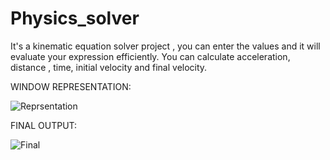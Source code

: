 # Physics_solver
It's a kinematic equation solver project , you can enter the values and it will evaluate your expression efficiently. You can calculate acceleration, distance , time, initial velocity and final velocity.

WINDOW REPRESENTATION:

![Reprsentation](https://user-images.githubusercontent.com/109515403/188436599-86dba98d-11f9-4e71-bb5c-bc18858caf0c.JPG)

FINAL OUTPUT:

![Final](https://user-images.githubusercontent.com/109515403/188436631-ad55d9e3-f65a-4fc9-87e8-5a1b4a356f17.JPG)

